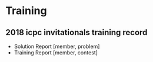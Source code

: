 # Training

## 2018 icpc invitationals training record

- Solution Report [member, problem]
- Training Report [member, contest]

